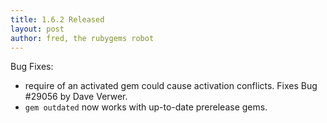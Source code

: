 ```yaml
---
title: 1.6.2 Released
layout: post
author: fred, the rubygems robot
---
```


Bug Fixes:

* require of an activated gem could cause activation conflicts.  Fixes
  Bug #29056 by Dave Verwer.
* `gem outdated` now works with up-to-date prerelease gems.
